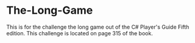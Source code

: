# The-Long-Game
This is for the challenge the long game out of the C# Player's Guide Fifth edition. This challenge is located on page 315 of the book.
